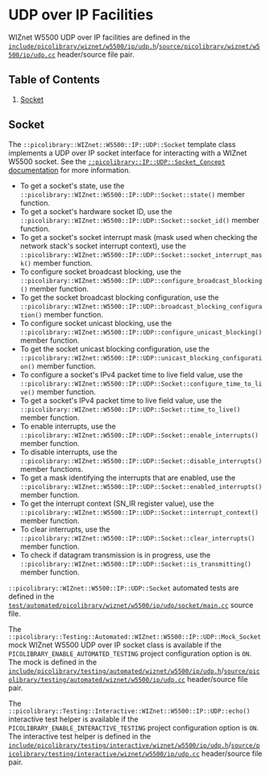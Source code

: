 # UDP over IP Facilities
WIZnet W5500 UDP over IP facilities are defined in the
[`include/picolibrary/wiznet/w5500/ip/udp.h`](https://github.com/apcountryman/picolibrary/blob/main/include/picolibrary/wiznet/w5500/ip/udp.h)/[`source/picolibrary/wiznet/w5500/ip/udp.cc`](https://github.com/apcountryman/picolibrary/blob/main/source/picolibrary/wiznet/w5500/ip/udp.cc)
header/source file pair.

## Table of Contents
1. [Socket](#socket)

## Socket
The `::picolibrary::WIZnet::W5500::IP::UDP::Socket` template class implements a UDP over
IP socket interface for interacting with a WIZnet W5500 socket.
See the [`::picolibrary::IP::UDP::Socket_Concept`
documentation](../../../network/udp_over_ip.md#socket) for more information.
- To get a socket's state, use the
  `::picolibrary::WIZnet::W5500::IP::UDP::Socket::state()` member function.
- To get a socket's hardware socket ID, use the
  `::picolibrary::WIZnet::W5500::IP::UDP::Socket::socket_id()` member function.
- To get a socket's socket interrupt mask (mask used when checking the network stack's
  socket interrupt context), use the
  `::picolibrary::WIZnet::W5500::IP::UDP::Socket::socket_interrupt_mask()` member
  function.
- To configure socket broadcast blocking, use the
  `::picolibrary::WIZnet::W5500::IP::UDP::configure_broadcast_blocking()` member function.
- To get the socket broadcast blocking configuration, use the
  `::picolibrary::WIZnet::W5500::IP::UDP::broadcast_blocking_configuration()` member
  function.
- To configure socket unicast blocking, use the
  `::picolibrary::WIZnet::W5500::IP::UDP::configure_unicast_blocking()` member function.
- To get the socket unicast blocking configuration, use the
  `::picolibrary::WIZnet::W5500::IP::UDP::unicast_blocking_configuration()` member
  function.
- To configure a socket's IPv4 packet time to live field value, use the
  `::picolibrary::WIZnet::W5500::IP::UDP::Socket::configure_time_to_live()` member
  function.
- To get a socket's IPv4 packet time to live field value, use the
  `::picolibrary::WIZnet::W5500::IP::UDP::Socket::time_to_live()` member function.
- To enable interrupts, use the
  `::picolibrary::WIZnet::W5500::IP::UDP::Socket::enable_interrupts()` member function.
- To disable interrupts, use the
  `::picolibrary::WIZnet::W5500::IP::UDP::Socket::disable_interrupts()` member functions.
- To get a mask identifying the interrupts that are enabled, use the
  `::picolibrary::WIZnet::W5500::IP::UDP::Socket::enabled_interrupts()` member function.
- To get the interrupt context (SN_IR register value), use the
  `::picolibrary::WIZnet::W5500::IP::UDP::Socket::interrupt_context()` member function.
- To clear interrupts, use the
  `::picolibrary::WIZnet::W5500::IP::UDP::Socket::clear_interrupts()` member function.
- To check if datagram transmission is in progress, use the
  `::picolibrary::WIZnet::W5500::IP::UDP::Socket::is_transmitting()` member function.

`::picolibrary::WIZnet::W5500::IP::UDP::Socket` automated tests are defined in the
[`test/automated/picolibrary/wiznet/w5500/ip/udp/socket/main.cc`](https://github.com/apcountryman/picolibrary/blob/main/test/automated/picolibrary/wiznet/w5500/ip/udp/socket/main.cc)
source file.

The `::picolibrary::Testing::Automated::WIZnet::W5500::IP::UDP::Mock_Socket` mock WIZnet
W5500 UDP over IP socket class is available if the `PICOLIBRARY_ENABLE_AUTOMATED_TESTING`
project configuration option is `ON`.
The mock is defined in the
[`include/picolibrary/testing/automated/wiznet/w5500/ip/udp.h`](https://github.com/apcountryman/picolibrary/blob/main/include/picolibrary/testing/automated/wiznet/w5500/ip/udp.h)/[`source/picolibrary/testing/automated/wiznet/w5500/ip/udp.cc`](https://github.com/apcountryman/picolibrary/blob/main/source/picolibrary/testing/automated/wiznet/w5500/ip/udp.cc)
header/source file pair.

The `::picolibrary::Testing::Interactive::WIZnet::W5500::IP::UDP::echo()` interactive test
helper is available if the `PICOLIBRARY_ENABLE_INTERACTIVE_TESTING` project configuration
option is `ON`.
The interactive test helper is defined in the
[`include/picolibrary/testing/interactive/wiznet/w5500/ip/udp.h`](https://github.com/apcountryman/picolibrary/blob/main/include/picolibrary/testing/interactive/wiznet/w5500/ip/udp.h)/[`source/picolibrary/testing/interactive/wiznet/w5500/ip/udp.cc`](https://github.com/apcountryman/picolibrary/blob/main/source/picolibrary/testing/interactive/wiznet/w5500/ip/udp.cc)
header/source file pair.
